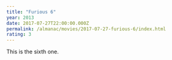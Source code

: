 ```yaml
---
title: "Furious 6"
year: 2013
date: 2017-07-27T22:00:00.000Z
permalink: /almanac/movies/2017-07-27-furious-6/index.html
rating: 3
---
```


This is the sixth one.